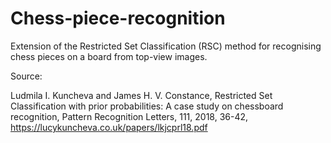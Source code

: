 # Chess-piece-recognition
Extension of the Restricted Set Classification (RSC) method for recognising chess pieces on a board from top-view images.

Source: 

Ludmila I. Kuncheva and James H. V. Constance, Restricted Set Classification with prior probabilities: A case study on chessboard recognition, Pattern Recognition Letters, 111, 2018, 36-42, https://lucykuncheva.co.uk/papers/lkjcprl18.pdf

